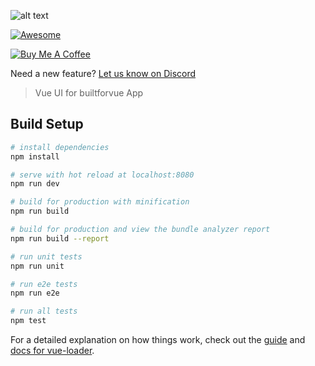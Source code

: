 ![alt text](https://www.builtforvue.com/static/images/logo_black.png "BuiltforVue Logo")

[![Awesome](https://awesome.re/badge.svg)](https://builtforvue.com)

<a href="https://www.buymeacoffee.com/G5hRfqkwd" target="_blank"><img src="https://www.buymeacoffee.com/assets/img/custom_images/black_img.png" alt="Buy Me A Coffee" style="height: auto !important;width: auto !important;" ></a>

Need a new feature? [Let us know on Discord](https://discord.gg/PKB9mHq)

> Vue UI for builtforvue App

## Build Setup

``` bash
# install dependencies
npm install

# serve with hot reload at localhost:8080
npm run dev

# build for production with minification
npm run build

# build for production and view the bundle analyzer report
npm run build --report

# run unit tests
npm run unit

# run e2e tests
npm run e2e

# run all tests
npm test
```

For a detailed explanation on how things work, check out the [guide](http://vuejs-templates.github.io/webpack/) and [docs for vue-loader](http://vuejs.github.io/vue-loader).
